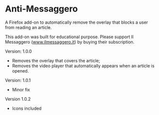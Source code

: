 # Anti-Messaggero
A Firefox add-on to automatically remove the overlay that blocks a user from reading an article.

This add-on was built for educational purpose. Please support Il Messaggero (www.ilmessaggero.it) by buying their subscription.

Version: 1.0.0
- Removes the overlay that covers the article;
- Removes the video player that automatically appears when an article is opened.

Version: 1.0.1
- Minor fix

Version 1.0.2
- Icons included